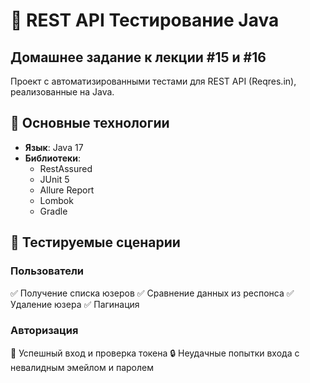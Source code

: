 # 🚀 REST API Тестирование Java
## Домашнее задание к лекции #15 и #16

Проект с автоматизированными тестами для REST API (Reqres.in), реализованные на Java.

## 📌 Основные технологии

- **Язык**: Java 17
- **Библиотеки**:
  - RestAssured 
  - JUnit 5 
  - Allure Report 
  - Lombok
  - Gradle

## 🧪 Тестируемые сценарии

### Пользователи
✅ Получение списка юзеров
✅ Сравнение данных из респонса
✅ Удаление юзера
✅ Пагинация

### Авторизация
🔑 Успешный вход и проверка токена
🔒 Неудачные попытки входа с невалидным эмейлом и паролем
